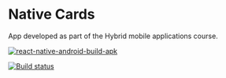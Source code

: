 # Native Cards
App developed as part of the Hybrid mobile applications course.

[![react-native-android-build-apk](https://github.com/profjordanov/nativecards/actions/workflows/build.yml/badge.svg?branch=main)](https://github.com/profjordanov/nativecards/actions/workflows/build.yml)

[![Build status](https://build.appcenter.ms/v0.1/apps/85596618-c359-4c68-a2f6-5cd98bd1ad52/branches/main/badge)](https://appcenter.ms)
